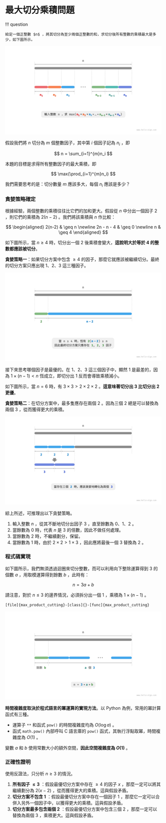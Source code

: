 # 最大切分乘積問題

!!! question

    給定一個正整數 $n$ ，將其切分為至少兩個正整數的和，求切分後所有整數的乘積最大是多少，如下圖所示。

![最大切分乘積的問題定義](max_product_cutting_problem.assets/max_product_cutting_definition.png)

假設我們將 $n$ 切分為 $m$ 個整數因子，其中第 $i$ 個因子記為 $n_i$ ，即

$$
n = \sum_{i=1}^{m}n_i
$$

本題的目標是求得所有整數因子的最大乘積，即

$$
\max(\prod_{i=1}^{m}n_i)
$$

我們需要思考的是：切分數量 $m$ 應該多大，每個 $n_i$ 應該是多少？

### 貪婪策略確定

根據經驗，兩個整數的乘積往往比它們的加和更大。假設從 $n$ 中分出一個因子 $2$ ，則它們的乘積為 $2(n-2)$ 。我們將該乘積與 $n$ 作比較：

$$
\begin{aligned}
2(n-2) & \geq n \newline
2n - n - 4 & \geq 0 \newline
n & \geq 4
\end{aligned}
$$

如下圖所示，當 $n \geq 4$ 時，切分出一個 $2$ 後乘積會變大，**這說明大於等於 $4$ 的整數都應該被切分**。

**貪婪策略一**：如果切分方案中包含 $\geq 4$ 的因子，那麼它就應該被繼續切分。最終的切分方案只應出現 $1$、$2$、$3$ 這三種因子。

![切分導致乘積變大](max_product_cutting_problem.assets/max_product_cutting_greedy_infer1.png)

接下來思考哪個因子是最優的。在 $1$、$2$、$3$ 這三個因子中，顯然 $1$ 是最差的，因為 $1 \times (n-1) < n$ 恆成立，即切分出 $1$ 反而會導致乘積減小。

如下圖所示，當 $n = 6$ 時，有 $3 \times 3 > 2 \times 2 \times 2$ 。**這意味著切分出 $3$ 比切分出 $2$ 更優**。

**貪婪策略二**：在切分方案中，最多隻應存在兩個 $2$ 。因為三個 $2$ 總是可以替換為兩個 $3$ ，從而獲得更大的乘積。

![最優切分因子](max_product_cutting_problem.assets/max_product_cutting_greedy_infer2.png)

綜上所述，可推理出以下貪婪策略。

1. 輸入整數 $n$ ，從其不斷地切分出因子 $3$ ，直至餘數為 $0$、$1$、$2$ 。
2. 當餘數為 $0$ 時，代表 $n$ 是 $3$ 的倍數，因此不做任何處理。
3. 當餘數為 $2$ 時，不繼續劃分，保留。
4. 當餘數為 $1$ 時，由於 $2 \times 2 > 1 \times 3$ ，因此應將最後一個 $3$ 替換為 $2$ 。

### 程式碼實現

如下圖所示，我們無須透過迴圈來切分整數，而可以利用向下整除運算得到 $3$ 的個數 $a$ ，用取模運算得到餘數 $b$ ，此時有：

$$
n = 3 a + b
$$

請注意，對於 $n \leq 3$ 的邊界情況，必須拆分出一個 $1$ ，乘積為 $1 \times (n - 1)$ 。

```src
[file]{max_product_cutting}-[class]{}-[func]{max_product_cutting}
```

![最大切分乘積的計算方法](max_product_cutting_problem.assets/max_product_cutting_greedy_calculation.png)

**時間複雜度取決於程式語言的冪運算的實現方法**。以 Python 為例，常用的冪計算函式有三種。

- 運算子 `**` 和函式 `pow()` 的時間複雜度均為 $O(\log⁡ a)$ 。
- 函式 `math.pow()` 內部呼叫 C 語言庫的 `pow()` 函式，其執行浮點取冪，時間複雜度為 $O(1)$ 。

變數 $a$ 和 $b$ 使用常數大小的額外空間，**因此空間複雜度為 $O(1)$** 。

### 正確性證明

使用反證法，只分析 $n \geq 3$ 的情況。

1. **所有因子 $\leq 3$** ：假設最優切分方案中存在 $\geq 4$ 的因子 $x$ ，那麼一定可以將其繼續劃分為 $2(x-2)$ ，從而獲得更大的乘積。這與假設矛盾。
2. **切分方案不包含 $1$** ：假設最優切分方案中存在一個因子 $1$ ，那麼它一定可以合併入另外一個因子中，以獲得更大的乘積。這與假設矛盾。
3. **切分方案最多包含兩個 $2$** ：假設最優切分方案中包含三個 $2$ ，那麼一定可以替換為兩個 $3$ ，乘積更大。這與假設矛盾。
